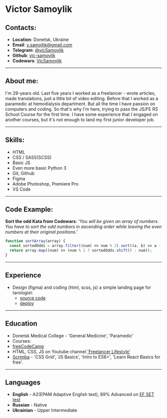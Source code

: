 # Victor Samoylik

## Contacts:

- **Location**: Donetsk, Ukraine
- **Email**: v.samojlik@gmail.com
- **Telegram**: [@vicSamoylik](https://t.me/vicSamoylik)
- **Github**: [vic-samoylik](https://github.com/vic-samoylik)
- **Codewars**: [VicSamoylik](https://www.codewars.com/users/VicSamoylik)

---

## About me:

I'm 29-years old. Last five years I worked as a freelancer - wrote articles, made translations, just a little bit of video editing. Before that I worked as a paramedic at hemodialysis department. But all the time I have passion on computers and coding. So that's why I'm here, trying to pass the JS/FE RS School Course for the first time. I have some experience that I engaged on another courses, but it's not enough to land my first junior developer job.

---

## Skills:

- HTML
- CSS / SASS(SCSS)
- Basic JS
- Even more basic Python 3
- Git, Github
- Figma
- Adobe Photoshop, Premiere Pro
- VS Code

---

## Code Example:

**Sort the odd Kata from Codewars**: _'You will be given an array of numbers. You have to sort the odd numbers in ascending order while leaving the even numbers at their original positions.'_

```javascript
function sortArray(array) {
  const sortedOdds = array.filter((num) => num % 2).sort((a, b) => a - b);
  return array.map((num) => (num % 2 ? sortedOdds.shift() : num));
}
```

---

## Experience

- Design (figma) and coding (html, scss, js) a simple landing page for tarologist:
  - [source code](https://github.com/vic-samoylik/katerina-kogan-tarot)
  - [deploy](https://katerina-kogan.ru)

---

## Education

- Donetsk Medical College - 'General Medicine', 'Paramedic'
- Courses:
- [freeCodeCamp](https://www.freecodecamp.org/learn/)
- HTML, CSS, JS on Youtube channel ['Freelancer Lifestyle'](https://www.youtube.com/c/FreelancerLifeStyle)
- [Scrimba](https://scrimba.com/) - 'CSS Grid', 'JS Basics', 'Intro to ES6+', 'Learn React Basics for free'.

---

## Languages

- **English** - A2(EPAM Adaptive English test), 89% Advanced on [EF SET test](https://www.efset.org/quick-check/)
- **Russian** - Native
- **Ukrainian** - Upper Intermediate
